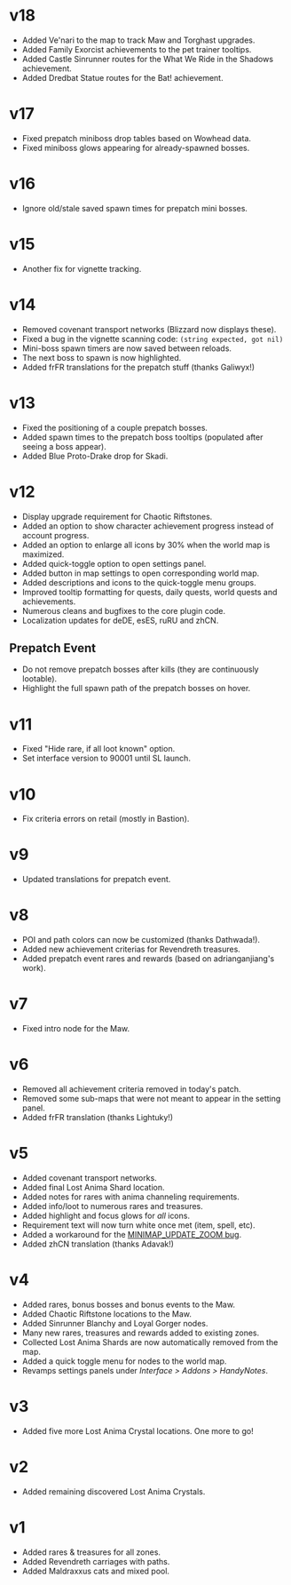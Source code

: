 # v18

* Added Ve'nari to the map to track Maw and Torghast upgrades.
* Added Family Exorcist achievements to the pet trainer tooltips.
* Added Castle Sinrunner routes for the What We Ride in the Shadows achievement.
* Added Dredbat Statue routes for the Bat! achievement.

# v17

* Fixed prepatch miniboss drop tables based on Wowhead data.
* Fixed miniboss glows appearing for already-spawned bosses.

# v16

* Ignore old/stale saved spawn times for prepatch mini bosses.

# v15

* Another fix for vignette tracking.

# v14

* Removed covenant transport networks (Blizzard now displays these).
* Fixed a bug in the vignette scanning code: `(string expected, got nil)`
* Mini-boss spawn timers are now saved between reloads.
* The next boss to spawn is now highlighted.
* Added frFR translations for the prepatch stuff (thanks Galiwyx!)

# v13

* Fixed the positioning of a couple prepatch bosses.
* Added spawn times to the prepatch boss tooltips (populated after seeing a boss appear).
* Added Blue Proto-Drake drop for Skadi.

# v12

* Display upgrade requirement for Chaotic Riftstones.
* Added an option to show character achievement progress instead of account progress.
* Added an option to enlarge all icons by 30% when the world map is maximized.
* Added quick-toggle option to open settings panel.
* Added button in map settings to open corresponding world map.
* Added descriptions and icons to the quick-toggle menu groups.
* Improved tooltip formatting for quests, daily quests, world quests and achievements.
* Numerous cleans and bugfixes to the core plugin code.
* Localization updates for deDE, esES, ruRU and zhCN.

## Prepatch Event

* Do not remove prepatch bosses after kills (they are continuously lootable).
* Highlight the full spawn path of the prepatch bosses on hover.

# v11

* Fixed "Hide rare, if all loot known" option.
* Set interface version to 90001 until SL launch.

# v10

* Fix criteria errors on retail (mostly in Bastion).

# v9

* Updated translations for prepatch event.

# v8

* POI and path colors can now be customized (thanks Dathwada!).
* Added new achievement criterias for Revendreth treasures.
* Added prepatch event rares and rewards (based on adrianganjiang's work).

# v7

* Fixed intro node for the Maw.

# v6

* Removed all achievement criteria removed in today's patch.
* Removed some sub-maps that were not meant to appear in the setting panel.
* Added frFR translation (thanks Lightuky!)

# v5

* Added covenant transport networks.
* Added final Lost Anima Shard location.
* Added notes for rares with anima channeling requirements.
* Added info/loot to numerous rares and treasures.
* Added highlight and focus glows for *all* icons.
* Requirement text will now turn white once met (item, spell, etc).
* Added a workaround for the [MINIMAP_UPDATE_ZOOM bug](https://www.curseforge.com/wow/addons/herebedragons/issues/28).
* Added zhCN translation (thanks Adavak!)

# v4

* Added rares, bonus bosses and bonus events to the Maw.
* Added Chaotic Riftstone locations to the Maw.
* Added Sinrunner Blanchy and Loyal Gorger nodes.
* Many new rares, treasures and rewards added to existing zones.
* Collected Lost Anima Shards are now automatically removed from the map.
* Added a quick toggle menu for nodes to the world map.
* Revamps settings panels under *Interface > Addons > HandyNotes*.

# v3

* Added five more Lost Anima Crystal locations. One more to go!

# v2

* Added remaining discovered Lost Anima Crystals.

# v1

* Added rares & treasures for all zones.
* Added Revendreth carriages with paths.
* Added Maldraxxus cats and mixed pool.